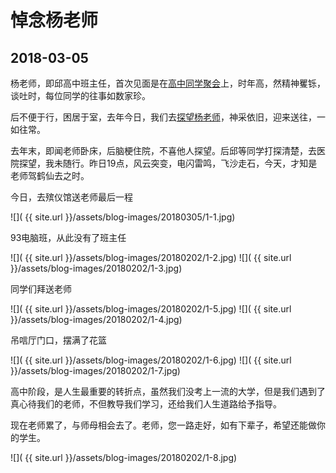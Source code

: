 悼念杨老师
=================

2018-03-05
-----------------

杨老师，即邱高中班主任，首次见面是在[高中同学聚会](/2015/05/23/邱高中同学会.html)上，时年高，然精神矍铄，谈吐时，每位同学的往事如数家珍。

后不便于行，困居于室，去年今日，我们去[探望杨老师](/2017/03/05/探望杨老师.html)，神采依旧，迎来送往，一如往常。

去年末，即闻老师卧床，后脑梗住院，不喜他人探望。后邱等同学打探清楚，去医院探望，我未随行。昨日19点，风云突变，电闪雷鸣，飞沙走石，今天，才知是老师驾鹤仙去之时。

今日，去殡仪馆送老师最后一程

![]( {{ site.url }}/assets/blog-images/20180305/1-1.jpg)

93电脑班，从此没有了班主任

![]( {{ site.url }}/assets/blog-images/20180202/1-2.jpg)
![]( {{ site.url }}/assets/blog-images/20180202/1-3.jpg)

同学们拜送老师

![]( {{ site.url }}/assets/blog-images/20180202/1-5.jpg)
![]( {{ site.url }}/assets/blog-images/20180202/1-4.jpg)

吊唁厅门口，摆满了花篮

![]( {{ site.url }}/assets/blog-images/20180202/1-6.jpg)
![]( {{ site.url }}/assets/blog-images/20180202/1-7.jpg)

高中阶段，是人生最重要的转折点，虽然我们没考上一流的大学，但是我们遇到了真心待我们的老师，不但教导我们学习，还给我们人生道路给予指导。

现在老师累了，与师母相会去了。老师，您一路走好，如有下辈子，希望还能做你的学生。

![]( {{ site.url }}/assets/blog-images/20180202/1-8.jpg)